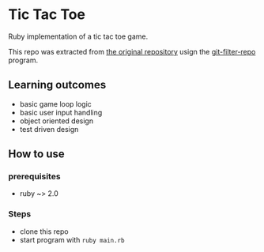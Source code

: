 # Tic Tac Toe
Ruby implementation of a tic tac toe game.

This repo was extracted from [the original repository][original github repo] usign the [git-filter-repo][git-filter-repo github] program.

[original github repo]: https://github.com/nico-or/ruby-proyects
[git-filter-repo github]: https://github.com/newren/git-filter-repo

## Learning outcomes
- basic game loop logic
- basic user input handling
- object oriented design
- test driven design


## How to use

### prerequisites
- ruby ~> 2.0

### Steps
- clone this repo
- start program with `ruby main.rb`
